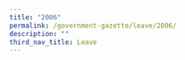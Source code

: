 ```yaml
---
title: "2006"
permalink: /government-gazette/leave/2006/
description: ""
third_nav_title: Leave
---
```

